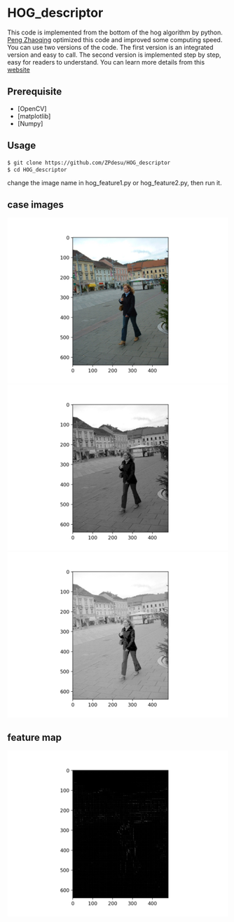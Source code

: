 # HOG_descriptor

This code is implemented from the bottom of the hog algorithm by python. [Peng Zhaoqing](https://github.com/PENGZhaoqing) optimized this code and improved some computing speed. You can use two versions of the code. The first version is an integrated version and easy to call. The second version is implemented step by step, easy for readers to understand. You can learn more details from this [website](https://zpdesu.github.io/documents/HOG特征提取/)

## Prerequisite
* [OpenCV]
* [matplotlib]
* [Numpy]

## Usage

```
$ git clone https://github.com/ZPdesu/HOG_descriptor
$ cd HOG_descriptor
```
change the image name in hog_feature1.py or hog_feature2.py, then run it.

## case images
![o](transform_graph/figure_1.png)
![s](transform_graph/Grayscale.png)
![s](transform_graph/Gamma_trans.png)

## feature map
![s](feature_map/feature_1.png)
